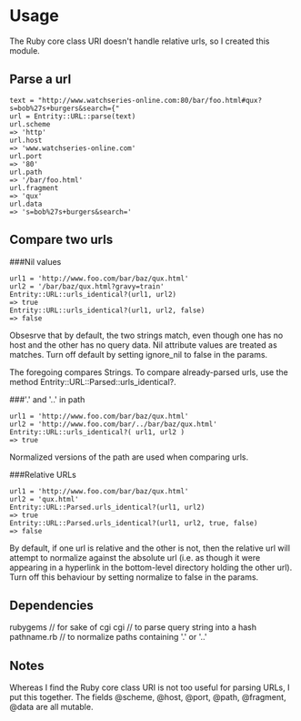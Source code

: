 Usage
=====

The Ruby core class URI doesn't handle relative urls, so I created this module.

Parse a url
-----

	text = "http://www.watchseries-online.com:80/bar/foo.html#qux?s=bob%27s+burgers&search={"
	url = Entrity::URL::parse(text)
	url.scheme
	=> 'http'
	url.host
	=> 'www.watchseries-online.com'
	url.port
	=> '80'
	url.path
	=> '/bar/foo.html'
	url.fragment
	=> 'qux'
	url.data
	=> 's=bob%27s+burgers&search='
	
Compare two urls
-----

###Nil values

	url1 = 'http://www.foo.com/bar/baz/qux.html'
	url2 = '/bar/baz/qux.html?gravy=train'
	Entrity::URL::urls_identical?(url1, url2)
	=> true
	Entrity::URL::urls_identical?(url1, url2, false)
	=> false

Obsesrve that by default, the two strings match, even though one has no host and the other has no query data. Nil attribute values are treated as matches. Turn off default by setting ignore_nil to false in the params.

The foregoing compares Strings. To compare already-parsed urls, use the method Entrity::URL::Parsed::urls_identical?.


###'.' and '..' in path
	
	url1 = 'http://www.foo.com/bar/baz/qux.html'
	url2 = 'http://www.foo.com/bar/../bar/baz/qux.html'
	Entrity::URL::urls_identical?( url1, url2 )
	=> true

Normalized versions of the path are used when comparing urls.

###Relative URLs

	url1 = 'http://www.foo.com/bar/baz/qux.html'
	url2 = 'qux.html'
	Entrity::URL::Parsed.urls_identical?(url1, url2)
	=> true
	Entrity::URL::Parsed.urls_identical?(url1, url2, true, false)
	=> false

By default, if one url is relative and the other is not, then the relative url will attempt to normalize against the absolute url (i.e. as though it were appearing in a hyperlink in the bottom-level directory holding the other url). Turn off this behaviour by setting normalize to false in the params.

Dependencies
-----
rubygems 	// for sake of cgi
cgi			// to parse query string into a hash
pathname.rb	// to normalize paths containing '.' or '..'

Notes
-----
Whereas I find the Ruby core class URI is not too useful for parsing URLs, I put this together.
The fields @scheme, @host, @port, @path, @fragment, @data are all mutable.
